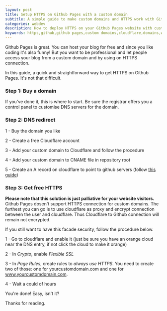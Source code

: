 ```yaml
---
layout: post
title: Setup HTTPS on Github Pages with a custom domain
subtitle: A simple guide to make custom domains and HTTPS work with Github Pages
categories: webdev
description: How to deploy HTTPS on your Github Pages website with custom domain. And all for free.
keywords: https,github,github pages,custom domains,cloudflare,domains,website,dns
---
```


Github Pages is great. You can host your blog for free and since you like coding it's also funny!
But you want to be professional and let people access your blog from a custom domain and by using on HTTPS connection.

In this guide, a quick and straightforward way to get HTTPS on Github Pages. It's not that difficult.

### Step 1: Buy a domain 

If you've done it, this is where to start. Be sure the registrar offers you a control panel to customise DNS servers for the domain.

### Step 2: DNS redirect

1 - Buy the domain you like

2 - Create a free Cloudflare account

3 - Add your custom domain to Cloudflare and follow the procedure

4 - Add your custom domain to CNAME file in repository root

5 - Create an A record on cloudflare to point to github servers (follow [this guide](https://help.github.com/articles/tips-for-configuring-an-a-record-with-your-dns-provider/))


### Step 3: Get free HTTPS

**Please note that this solution is just palliative for your website visitors.** Github Pages dosen't support HTTPS connection for custom domains. The furthest you can go is to use cloudflare as proxy and encrypt connection between the user and cloudflare. Thus Cloudflare to Github connection will remain not encrypted.

If you still want to have this facade security, follow the procedure below.

1 - Go to cloudflare and enable it (just be sure you have an orange cloud near the DNS entry, if not click the cloud to make it orange)

2 - In *Crypto*, enable *Flexible SSL*

3 - In *Page Rules*, create rules to *always use HTTPS*. You need to create two of those: one for yourcustomdomain.com and one for www.yourcustomdomain.com.

4 - Wait a could of hours

You're done! Easy, isn't it?

Thanks for reading.
